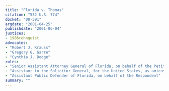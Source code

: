 ```yaml
---
title: "Florida v. Thomas"
citation: "532 U.S. 774"
docket: "00-391"
argdate: "2001-04-25"
publishdate: "2001-06-04"
justices:
- 1986rehnquist
advocates:
- "Robert J. Krauss"
- "Gregory G. Garre"
- "Cynthia J. Dodge"
roles:
- "Senior Assistant Attorney General of Florida, on behalf of the Petitioner"
- "Assistant to the Solicitor General, for the United States, as amicus curiae, supporting the Petitioner"
- "Assistant Public Defender of Florida, on behalf of the Respondent"
summary: ""
---
```


